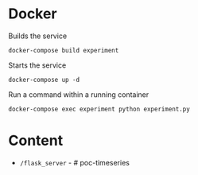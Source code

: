 

# Docker

Builds the service

`docker-compose build experiment`

Starts the service

`docker-compose up -d`

Run a command within a running container

`docker-compose exec experiment python experiment.py`


# Content

- `/flask_server` - # poc-timeseries
